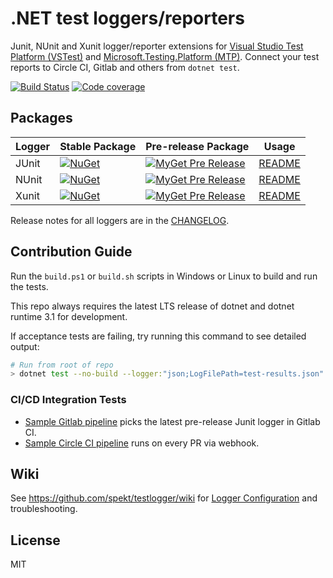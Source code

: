# .NET test loggers/reporters

Junit, NUnit and Xunit logger/reporter extensions for [Visual Studio Test Platform (VSTest)](https://github.com/microsoft/vstest) and [Microsoft.Testing.Platform (MTP)](https://aka.ms/mtp-overview). Connect your test reports to Circle CI, Gitlab and others from `dotnet test`.

[![Build Status](https://github.com/spekt/testlogger/workflows/.NET/badge.svg)](https://github.com/spekt/testlogger/actions?query=workflow%3A.NET)
[![Code coverage](https://codecov.io/gh/spekt/testlogger/branch/master/graph/badge.svg)](https://codecov.io/gh/spekt/testlogger)

## Packages

| Logger | Stable Package                                                                                                          | Pre-release Package                                                                                                                                         | Usage                                     |
| ------ | ----------------------------------------------------------------------------------------------------------------------- | ----------------------------------------------------------------------------------------------------------------------------------------------------------- | ----------------------------------------- |
| JUnit  | [![NuGet](https://img.shields.io/nuget/v/JUnitXml.TestLogger.svg)](https://www.nuget.org/packages/JUnitXml.TestLogger/) | [![MyGet Pre Release](https://img.shields.io/myget/spekt/vpre/junitxml.testlogger.svg)](https://www.myget.org/feed/spekt/package/nuget/JunitXml.TestLogger) | [README](src/JUnit.Xml.Package/README.md) |
| NUnit  | [![NuGet](https://img.shields.io/nuget/v/NUnitXml.TestLogger.svg)](https://www.nuget.org/packages/NUnitXml.TestLogger/) | [![MyGet Pre Release](https://img.shields.io/myget/spekt/vpre/nunitxml.testlogger.svg)](https://www.myget.org/feed/spekt/package/nuget/NunitXml.TestLogger) | [README](src/NUnit.Xml.Package/README.md) |
| Xunit  | [![NuGet](https://img.shields.io/nuget/v/XunitXml.TestLogger.svg)](https://www.nuget.org/packages/XunitXml.TestLogger/) | [![MyGet Pre Release](https://img.shields.io/myget/spekt/vpre/xunitxml.testlogger.svg)](https://www.myget.org/feed/spekt/package/nuget/XunitXml.TestLogger) | [README](src/Xunit.Xml.Package/README.md) |

Release notes for all loggers are in the [CHANGELOG](./CHANGELOG.md).

## Contribution Guide

Run the `build.ps1` or `build.sh` scripts in Windows or Linux to build and run the tests.

This repo always requires the latest LTS release of dotnet and dotnet runtime 3.1 for development.

If acceptance tests are failing, try running this command to see detailed output:

```sh
# Run from root of repo
> dotnet test --no-build --logger:"json;LogFilePath=test-results.json" test/assets/Json.TestLogger.MSTest.NetCore.Tests/Json.TestLogger.MSTest.NetCore.Tests.csproj
```

### CI/CD Integration Tests

- [Sample Gitlab pipeline](https://gitlab.com/codito/sample-junit-test/-/pipelines) picks the latest pre-release Junit logger in Gitlab CI.
- [Sample Circle CI pipeline](https://app.circleci.com/pipelines/circleci/GA6zAWSpZy4izQcaCFyvJP/CRQra9Zg7NR4ZYZk2vsmEX) runs on every PR via webhook.

## Wiki

See <https://github.com/spekt/testlogger/wiki> for [Logger Configuration](https://github.com/spekt/testlogger/wiki/Logger-Configuration) and troubleshooting.

## License

MIT
